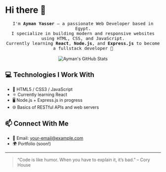 # Hi there 👋

<p align="center">
  <samp>
    I'm <strong>Ayman Yasser</strong> — a passionate Web Developer based in Egypt.<br/>
    I specialize in building modern and responsive websites using HTML, CSS, and JavaScript.<br/>
    Currently learning <strong>React</strong>, <strong>Node.js</strong>, and <strong>Express.js</strong> to become a fullstack developer 🚀
  </samp>
  <br/><br/>
  <img src="https://github-readme-stats.vercel.app/api?username=your-github-username&show_icons=true&theme=radical" alt="Ayman's GitHub Stats"/>
</p>

## 💻 Technologies I Work With

- 🧱 HTML5 / CSS3 / JavaScript
- ⚛️ Currently learning React
- 🖥️ Node.js + Express.js in progress
- 🌐 Basics of RESTful APIs and web servers

## 📫 Connect With Me

- 📧 Email: [your-email@example.com](mailto:your-email@example.com)
- 🌍 Portfolio (soon!)

<!-- You can add more links here like LinkedIn, Twitter, etc. -->

---

> “Code is like humor. When you have to explain it, it’s bad.” – Cory House


<!-- لو بتستخدم WakaTime احذف التعليق وحط اليوزر -->
<!--
<img src="https://github-readme-streak-stats.herokuapp.com?user=⟪your-github-username⟫" alt="GitHub Streak"/>
-->


